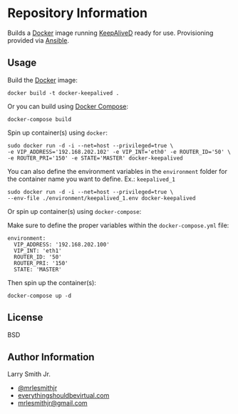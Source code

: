 Repository Information
======================
Builds a [Docker] image running [KeepAliveD] ready for use.
Provisioning provided via [Ansible].

Usage
-----
Build the [Docker] image:
```
docker build -t docker-keepalived .
```
Or you can build using [Docker Compose]:

```
docker-compose build
```
Spin up container(s) using `docker`:
```
sudo docker run -d -i --net=host --privileged=true \
-e VIP_ADDRESS='192.168.202.102' -e VIP_INT='eth0' -e ROUTER_ID='50' \
-e ROUTER_PRI='150' -e STATE='MASTER' docker-keepalived
```
You can also define the environment variables in the `environment` folder for
the container name you want to define. Ex.:
`keepalived_1`
```
sudo docker run -d -i --net=host --privileged=true \
--env-file ./environment/keepalived_1.env docker-keepalived
```
Or spin up container(s) using `docker-compose`:

Make sure to define the proper variables within the `docker-compose.yml` file:
```
environment:
  VIP_ADDRESS: '192.168.202.100'
  VIP_INT: 'eth1'
  ROUTER_ID: '50'
  ROUTER_PRI: '150'
  STATE: 'MASTER'
```
Then spin up the container(s):
```
docker-compose up -d
```

License
-------

BSD

Author Information
------------------

Larry Smith Jr.
- [@mrlesmithjr]
- [everythingshouldbevirtual.com]
- [mrlesmithjr@gmail.com]

[Ansible]: <https://www.ansible.com/>
[Docker]: <https://www.docker.com>
[Docker Compose]: <https://docs.docker.com/compose/>
[KeepAliveD]: <http://www.keepalived.org>
[@mrlesmithjr]: <https://twitter.com/mrlesmithjr>
[everythingshouldbevirtual.com]: <http://everythingshouldbevirtual.com>
[mrlesmithjr@gmail.com]: <mailto:mrlesmithjr@gmail.com>

